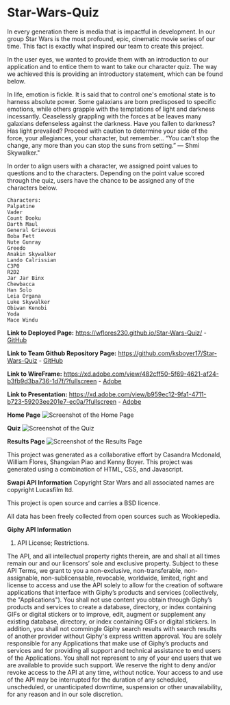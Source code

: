 # Star-Wars-Quiz

In every generation there is media that is impactful in development. In our group Star Wars is the most profound, epic, cinematic movie series of our time. This fact is exactly what inspired our team to create this project.

In the user eyes, we wanted to provide them with an introduction to our application and to entice them to want to take our character quiz. The way we achieved this is providing an introductory statement, which can be found below.

In life, emotion is fickle. It is said that to control one's emotional state is to harness absolute power. Some galaxians are born predisposed to specific emotions, while others grapple with the temptations of light and darkness incessantly. Ceaselessly grappling with the forces at be leaves many galaxians defenseless against the darkness. Have you fallen to darkness? Has light prevailed? Proceed with caution to determine your side of the force, your allegiances, your character, but remember...  “You can’t stop the change, any more than you can stop the suns from setting.” — Shmi Skywalker."

In order to align users with a character, we assigned point values to questions and to the characters. Depending on the point value scored through the quiz, users have the chance to be assigned any of the characters below.

```
Characters:
Palpatine
Vader
Count Dooku
Darth Maul
General Grievous
Boba Fett
Nute Gunray
Greedo
Anakin Skywalker
Lando Calrissian
C3P0
R2D2
Jar Jar Binx
Chewbacca
Han Solo
Leia Organa
Luke Skywalker
Obiwan Kenobi
Yoda
Mace Windu
```

**Link to Deployed Page:**
https://wflores230.github.io/Star-Wars-Quiz/ -
[GitHub](https://ksboyer17.github.io/Star-Wars-Quiz/ )


**Link to Team Github Repository Page:**
https://github.com/ksboyer17/Star-Wars-Quiz -
[GitHub](https://github.com/ksboyer17/Star-Wars-Quiz )

**Link to WireFrame:**
 https://xd.adobe.com/view/482cff50-5f69-4621-af24-b3fb9d3ba736-1d7f/?fullscreen -
[Adobe](https://xd.adobe.com/view/482cff50-5f69-4621-af24-b3fb9d3ba736-1d7f/?fullscreen)

**Link to Presentation:**
 https://xd.adobe.com/view/b959ec12-9fa1-4711-b723-59203ee201e7-ec0a/?fullscreen -
[Adobe](https://xd.adobe.com/view/b959ec12-9fa1-4711-b723-59203ee201e7-ec0a/?fullscreen)

**Home Page**
![Screenshot of the Home Page](https://github.com/ksboyer17/Star-Wars-Quiz/blob/main/assets/screenshots/screenshot-home.png?raw=true)

**Quiz**
![Screenshot of the Quiz](https://github.com/ksboyer17/Star-Wars-Quiz/blob/main/assets/screenshots/screenshot-quiz.png?raw=true)

**Results Page**
![Screenshot of the Results Page](https://github.com/ksboyer17/Star-Wars-Quiz/blob/main/assets/screenshots/screenshot-result.png?raw=true)

This project was generated as a collaborative effort by Casandra Mcdonald, William Flores, Shangxian Piao and Kenny Boyer.
This project was generated using a combination of HTML, CSS, and Javascript.

**Swapi API Information**
Copyright 
Star Wars and all associated names are copyright Lucasfilm ltd.

This project is open source and carries a BSD licence.

All data has been freely collected from open sources such as Wookiepedia.

**Giphy API Information**
1. API License; Restrictions.

The API, and all intellectual property rights therein, are and shall at all times remain our and our licensors’ sole and exclusive property. Subject to these API Terms, we grant to you a non-exclusive, non-transferable, non-assignable, non-sublicensable, revocable, worldwide, limited, right and license to access and use the API solely to allow for the creation of software applications that interface with Giphy’s products and services (collectively, the "Applications"). You shall not use content you obtain through Giphy’s products and services to create a database, directory, or index containing GIFs or digital stickers or to improve, edit, augment or supplement any existing database, directory, or index containing GIFs or digital stickers. In addition, you shall not commingle Giphy search results with search results of another provider without Giphy's express written approval. You are solely responsible for any Applications that make use of Giphy’s products and services and for providing all support and technical assistance to end users of the Applications. You shall not represent to any of your end users that we are available to provide such support. We reserve the right to deny and/or revoke access to the API at any time, without notice. Your access to and use of the API may be interrupted for the duration of any scheduled, unscheduled, or unanticipated downtime, suspension or other unavailability, for any reason and in our sole discretion.
